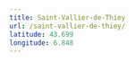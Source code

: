 ```yaml
---
title: Saint-Vallier-de-Thiey
url: /saint-vallier-de-thiey/
latitude: 43.699
longitude: 6.848
---
```

